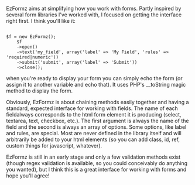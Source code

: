 EzFormz aims at simplifying how you work with forms.  Partly inspired by several form libraries I've worked with, I focused on getting the interface right first.  I think you'll like it:

<pre><code>
$f = new EzFormz();
	$f
	->open()
	->text('my_field', array('label' => 'My Field', 'rules' => 'required|numeric'))
	->submit('submit', array('label' => 'Submit'))
	->close();
</code></pre>

when you're ready to display your form you can simply echo the form (or assign it to another variable and echo that).  It uses PHP's __toString magic method to display the form.

Obviously, EzFormz is about chaining methods easily together and having a standard, expected interface for working with fields.  The name of each fieldalways corresponds to the html form element it is producing (select, textarea, text, checkbox, etc.).  The first argument is always the name of the field and the second is always an array of options.  Some options, like label and rules, are special.  Most are never defined in the library itself and will arbitrarily be added to your html elements (so you can add class, id, ref, custom things for javascript, whatever).

EzFormz is still in an early stage and only a few validation methods exist (though regex validation is available, so you could conceivably do anything you wanted), but I think this is a great interface for working with forms and hope you'll agree!
